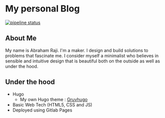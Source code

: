 # My personal Blog
[![pipeline status](https://gitlab.com/avron/avron.gitlab.io/badges/master/pipeline.svg)](https://gitlab.com/avron/avron.gitlab.io/-/commits/master)

## About Me
My name is Abraham Raji. I'm a maker. I design and build solutions to problems that fascinate me. I consider myself a minimalist who believes in sensible and intuitive design that is beautiful both on the outside as well as under the hood.

## Under the hood
- Hugo
    - My own Hugo theme : [Gruvhugo](https://gitlab.com/avron/gruvhugo)
- Basic Web Tech (HTML5, CSS and JS)
- Deployed using Gitlab Pages
